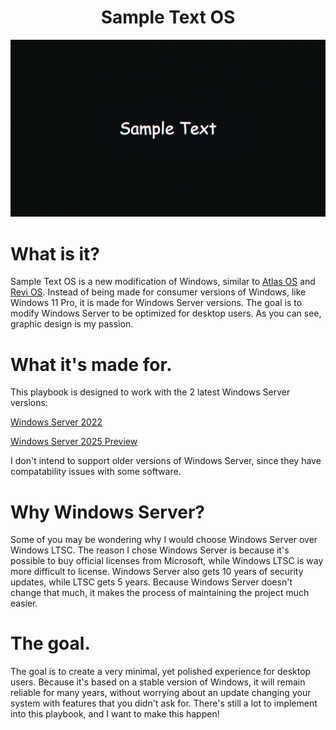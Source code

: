 <h1 align="center">Sample Text OS</h1>

<a align="center"><img src="https://github.com/Sample-Text-OS/Banner-Art/blob/main/Images/Sample-Text-OS/sample-text-1080.png" alt="Sample Text" width="1920"></a>

<h1>What is it?</h1>

Sample Text OS is a new modification of Windows, similar to [Atlas OS](https://github.com/Atlas-OS/Atlas) and [Revi OS](https://github.com/meetrevision/playbook). Instead of being made for consumer versions of Windows, like Windows 11 Pro, it is made for Windows Server versions. The goal is to modify Windows Server to be optimized for desktop users. As you can see, graphic design is my passion.

<h1>What it's made for.</h1>

This playbook is designed to work with the 2 latest Windows Server versions:

[Windows Server 2022](https://www.microsoft.com/en-us/evalcenter/download-windows-server-2022)

[Windows Server 2025 Preview](https://www.microsoft.com/en-us/evalcenter/download-windows-server-2025)

I don't intend to support older versions of Windows Server, since they have compatability issues with some software.

<h1>Why Windows Server?</h1>

Some of you may be wondering why I would choose Windows Server over Windows LTSC. The reason I chose Windows Server is because it's possible to buy official licenses from Microsoft, while Windows LTSC is way more difficult to license. Windows Server also gets 10 years of security updates, while LTSC gets 5 years. Because Windows Server doesn't change that much, it makes the process of maintaining the project much easier.

<h1>The goal.</h1>

The goal is to create a very minimal, yet polished experience for desktop users. Because it's based on a stable version of Windows, it will remain reliable for many years, without worrying about an update changing your system with features that you didn't ask for. There's still a lot to implement into this playbook, and I want to make this happen!

